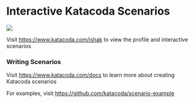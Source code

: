 # Interactive Katacoda Scenarios

[![](http://shields.katacoda.com/katacoda/ishak/count.svg)](https://www.katacoda.com/ishak "Get your profile on Katacoda.com")

Visit https://www.katacoda.com/ishak to view the profile and interactive scenarios

### Writing Scenarios
Visit https://www.katacoda.com/docs to learn more about creating Katacoda scenarios

For examples, visit https://github.com/katacoda/scenario-example
